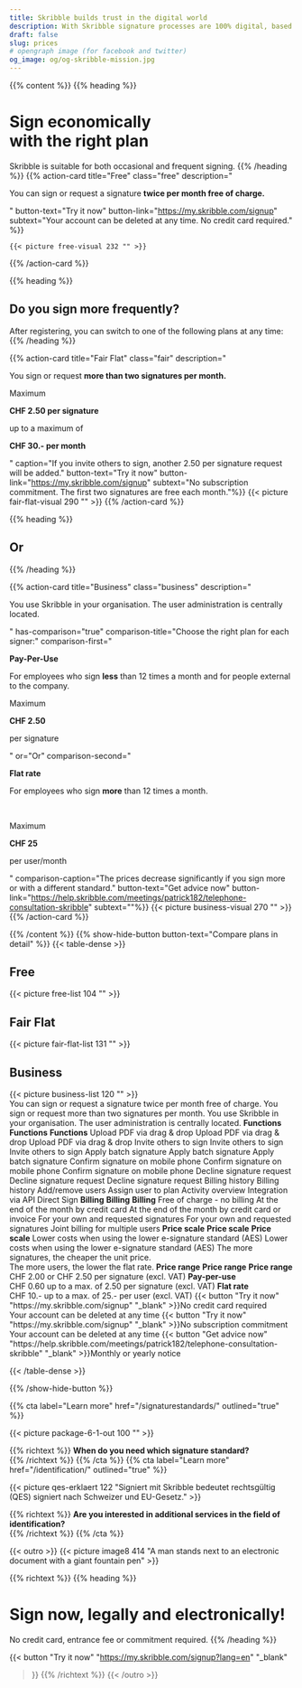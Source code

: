 ```yaml
---
title: Skribble builds trust in the digital world
description: With Skribble signature processes are 100% digital, based on the qualified electronic signature “QES” - the e-signature, which is equivalent to your hand-written signature according to Swiss and EU law.
draft: false
slug: prices
# opengraph image (for facebook and twitter)
og_image: og/og-skribble-mission.jpg
---
```


{{% content %}}
{{% heading %}}
# Sign economically <br class="hide-for-mobile">with the right plan
Skribble is suitable for both occasional and frequent signing.
{{% /heading %}}
{{% action-card 
  title="Free"
  class="free" 
  description="<p>You can sign or request a signature <strong>twice per month free of charge.</strong></p>" 
  button-text="Try it now" 
  button-link="https://my.skribble.com/signup" 
  subtext="Your account can be deleted at any time. No credit card required." %}}
  
    {{< picture free-visual 232 "" >}}
{{% /action-card %}}

{{% heading %}}
## Do you sign more frequently?
After registering, you can switch to one of the following plans at any time:
{{% /heading %}}

{{% action-card 
  title="Fair Flat"
  class="fair" 
  description="<p>You sign or request <strong>more than two signatures per month.</strong></p><p class='top-spaced'>Maximum</p><p><strong>CHF <span class='large'>2.50</span> per signature</strong></p><p>up to a maximum of</p><p><strong>CHF <span class='large'>30.-</span> per month</strong></p>" 
  caption="If you invite others to sign, another 2.50 per signature request will be added."
  button-text="Try it now"
  button-link="https://my.skribble.com/signup" 
  subtext="No subscription commitment. The first two signatures are free each month."%}}
    {{< picture fair-flat-visual 290 "" >}}
{{% /action-card %}}


{{% heading %}}
## Or
{{% /heading %}}

{{% action-card 
  title="Business" 
  class="business" 
  description="<p>You use Skribble in your organisation. The user administration is centrally located.</p>"
  has-comparison="true"
  comparison-title="Choose the right plan for each signer:"
  comparison-first="<p><strong>Pay-Per-Use</strong></p><p>For employees who sign <strong>less</strong> than 12 times a month and for people external to the company.</p><p class='top-spaced'>Maximum</p><p><strong>CHF <span class='large'>2.50</strong></span></p><p>per signature</p>"
  or="Or"
  comparison-second="<p><strong>Flat rate</strong></p><p>For employees who sign <strong>more</strong> than 12 times a month.</p><br><p class='top-spaced'>Maximum</p><p><strong>CHF <span class='large'>25</strong></span></p><p>per user/month</p>"
  comparison-caption="The prices decrease significantly if you sign more or with a different standard."
  button-text="Get advice now"
  button-link="https://help.skribble.com/meetings/patrick182/telephone-consultation-skribble" 
  subtext=""%}}
    {{< picture business-visual 270 "" >}}
{{% /action-card %}}

{{% /content %}}
{{% show-hide-button button-text="Compare plans in detail" %}}
{{< table-dense >}}
<thead>
<tr>
<th style="width: 33%;"><div class="header-with-image"><span><h2>Free</h2></span><span class="header-image">{{< picture free-list 104 "" >}}</span></div></th>
<th style="width: 33%;"><div class="header-with-image"><h2>Fair Flat</h2><span class="header-image">{{< picture fair-flat-list 131 "" >}}</span></div></th>
<th style="width: 33%;"><div class="header-with-image"><h2>Business</h2><span class="header-image">{{< picture business-list 120 "" >}}</span></div></th>
</tr>
</thead>

<tbody>
<tr>
<td>You can sign or request a signature twice per month free of charge.</td>
<td>You sign or request more than two signatures per month.</td>
<td>You use Skribble in your organisation. The user administration is centrally located.</td>
</tr>


<tr>
<td><strong>Functions</strong></td>
<td><strong>Functions</strong></td>
<td><strong>Functions</strong></td>
</tr>

<tr>
<td>Upload PDF via drag & drop</td>
<td>Upload PDF via drag & drop</td>
<td>Upload PDF via drag & drop</td>
</tr>

<tr>
<td>Invite others to sign</td>
<td>Invite others to sign</td>
<td>Invite others to sign</td>
</tr>

<tr>
<td>Apply batch signature</td>
<td>Apply batch signature</td>
<td>Apply batch signature</td>
</tr>

<tr>
<td>Confirm signature on mobile phone</td>
<td>Confirm signature on mobile phone</td>
<td>Confirm signature on mobile phone</td>
</tr>

<tr>
<td>Decline signature request</td>
<td>Decline signature request</td>
<td>Decline signature request</td>
</tr>

<tr>
<td></td>
<td>Billing history</td>
<td>Billing history</td>
</tr>


<tr>
<td></td>
<td></td>
<td>Add/remove users</td>
</tr>

<tr>
<td></td>
<td></td>
<td>Assign user to plan</td>
</tr>


<tr>
<td></td>
<td></td>
<td>Activity overview</td>
</tr>

<tr>
<td></td>
<td></td>
<td>Integration via API</td>
</tr>

<tr>
<td></td>
<td></td>
<td>Direct Sign</td>
</tr>

<tr>
<td><strong>Billing</strong></td>
<td><strong>Billing</strong></td>
<td><strong>Billing</strong></td>
</tr>

<tr>
<td>Free of charge - no billing</td>
<td>At the end of the month by credit card</td>
<td>At the end of the month by credit card or invoice</td>
</tr>

<tr>
<td></td>
<td>For your own and requested signatures</td>
<td>For your own and requested signatures</td>
</tr>

<tr>
<td></td>
<td></td>
<td>Joint billing for multiple users</td>
</tr>

<tr>
<td><strong>Price scale</strong></td>
<td><strong>Price scale</strong></td>
<td><strong>Price scale</strong></td>
</tr>

<tr>
<td></td>
<td>Lower costs when using the lower e-signature standard (AES)</td>
<td>Lower costs when using the lower e-signature standard (AES)</td>
</tr>

<tr>
<td></td>
<td></td>
<td>The more signatures, the cheaper the unit price.<br>The more users, the lower the flat rate.</td>
</tr>

<tr>
<td><strong>Price range</strong></td>
<td><strong>Price range</strong></td>
<td><strong>Price range</strong></td>
</tr>

<tr>
<td></td>
<td>CHF 2.00 or CHF 2.50 per signature (excl. VAT)</td>
<td><strong>Pay-per-use</strong><br>CHF 0.60 up to a max. of 2.50 per signature (excl. VAT)</td>
</tr>

<tr>
<td></td>
<td></td>
<td><strong>Flat rate
</strong><br>CHF 10.- up to a max. of 25.- per user (excl. VAT)</td>
</tr>

<tr>
<td>{{< button
  "Try it now"
  "https://my.skribble.com/signup"
  "_blank"
>}}No credit card required</br>Your account can be deleted at any time</td>
<td>{{< button
  "Try it now"
  "https://my.skribble.com/signup"
  "_blank"
>}}No subscription commitment</br>Your account can be deleted at any time</td>
<td>{{< button
  "Get advice now"
  "https://help.skribble.com/meetings/patrick182/telephone-consultation-skribble"
  "_blank"
>}}Monthly or yearly notice</td>
</tr>


</tbody>

{{< /table-dense >}}

{{% /show-hide-button %}}


[//]: # (--------------------------------------------------------------------------------------------------------------)

{{% cta
  label="Learn more"
  href="/signaturestandards/"
  outlined="true"
%}}

{{< picture package-6-1-out 100 "" >}}

{{% richtext %}}
**When do you need which signature standard?**<br>
{{% /richtext %}}
{{% /cta %}}
{{% cta
  label="Learn more"
  href="/identification/"
  outlined="true"
%}}

{{< picture qes-erklaert 122 "Signiert mit Skribble bedeutet rechtsgültig (QES) signiert nach Schweizer und EU-Gesetz." >}}

{{% richtext %}}
**Are you interested in additional services in the field of identification?**<br>
{{% /richtext %}}
{{% /cta %}}


[//]: # (--------------------------------------------------------------------------------------------------------------)

{{< outro >}}
{{< picture image8 414 "A man stands next to an electronic document with a giant fountain pen" >}}

{{% richtext %}}
{{% heading %}}
# Sign now, legally and electronically!
No credit card, entrance fee or commitment required.
{{% /heading %}}

{{< button
  "Try it now"
  "https://my.skribble.com/signup?lang=en"
  "_blank"
>}}
{{% /richtext %}}
{{< /outro >}}
